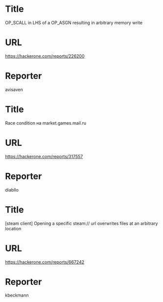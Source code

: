 # Title
OP_SCALL in LHS of a OP_ASGN resulting in arbitrary memory write
# URL 
https://hackerone.com/reports/226200
# Reporter 
avisaven

# Title
Race condition на market.games.mail.ru
# URL 
https://hackerone.com/reports/317557
# Reporter 
diabllo

# Title
[steam client] Opening a specific steam:// url overwrites files at an arbitrary location
# URL 
https://hackerone.com/reports/667242
# Reporter 
kbeckmann

